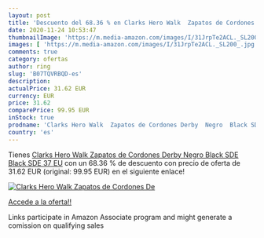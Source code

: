 ```yaml
---
layout: post
title: 'Descuento del 68.36 % en Clarks Hero Walk  Zapatos de Cordones De'
date: 2020-11-24 10:53:47
thumbnailImage: 'https://m.media-amazon.com/images/I/31JrpTe2ACL._SL200_.jpg'
images: [ 'https://m.media-amazon.com/images/I/31JrpTe2ACL._SL200_.jpg' ]
comments: true
category: ofertas
author: ring
slug: 'B07TQVRBQD-es'
description:
actualPrice: 31.62 EUR
currency: EUR
price: 31.62
comparePrice: 99.95 EUR
inStock: true
prodname: 'Clarks Hero Walk  Zapatos de Cordones Derby  Negro  Black SDE Black SDE   37 EU'
country: 'es'
---
```


Tienes [Clarks Hero Walk  Zapatos de Cordones Derby  Negro  Black SDE Black SDE   37 EU](https://www.amazon.es/dp/B07TQVRBQD/?tag=tolees-21) con un 68.36 % de descuento con precio de oferta de 31.62 EUR (original: 99.95 EUR) en el siguiente enlace!

[![Clarks Hero Walk  Zapatos de Cordones De](https://m.media-amazon.com/images/I/31JrpTe2ACL._SL200_.jpg)](https://www.amazon.es/dp/B07TQVRBQD/?tag=tolees-21)

[Accede a la oferta!!](https://www.amazon.es/dp/B07TQVRBQD/?tag=tolees-21)

Links participate in Amazon Associate program and might generate a comission on qualifying sales


